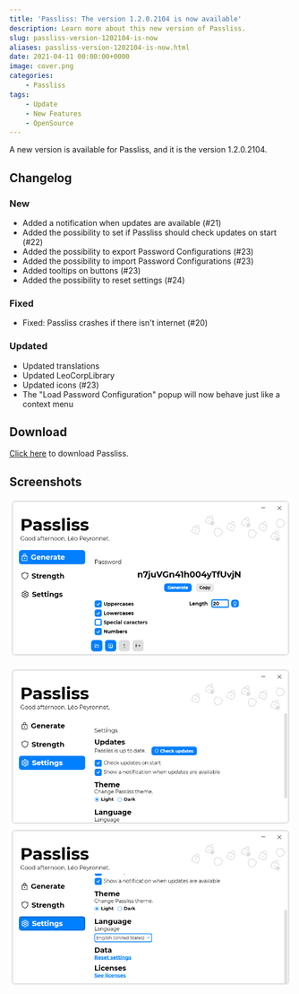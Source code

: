 ```yaml
---
title: 'Passliss: The version 1.2.0.2104 is now available'
description: Learn more about this new version of Passliss.
slug: passliss-version-1202104-is-now
aliases: passliss-version-1202104-is-now.html
date: 2021-04-11 00:00:00+0000
image: cover.png
categories:
    - Passliss
tags:
    - Update
    - New Features
    - OpenSource
---
```

A new version is available for Passliss, and it is the version 1.2.0.2104.

## Changelog
### New
- Added a notification when updates are available (#21)
- Added the possibility to set if Passliss should check updates on start (#22)
- Added the possibility to export Password Configurations (#23)
- Added the possibility to import Password Configurations (#23)
- Added tooltips on buttons (#23)
- Added the possibility to reset settings (#24)
### Fixed
- Fixed: Passliss crashes if there isn't internet (#20)
### Updated
- Updated translations
- Updated LeoCorpLibrary
- Updated icons (#23)
- The "Load Password Configuration" popup will now behave just like a context menu

## Download

[Click here](https://tinyurl.com/Passliss) to download Passliss.

## Screenshots

![The Generate page of Passliss](cover.png)

![The Update section of the Settings page of Passliss](2.png)
![The Data section of the Settings page of Passliss](3.png)